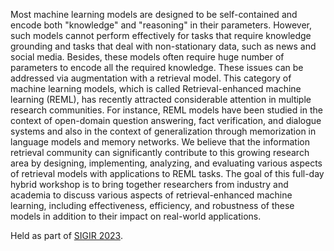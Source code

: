 Most machine learning models are designed to be self-contained and encode both "knowledge" and "reasoning" in their parameters. However, such models cannot perform effectively for tasks that require knowledge grounding and tasks that deal with non-stationary data, such as news and social media. Besides, these models often require huge number of parameters to encode all the required knowledge. These issues can be addressed via augmentation with a retrieval model. This category of machine learning models, which is called Retrieval-enhanced machine learning (REML), has recently attracted considerable attention in multiple research communities. For instance, REML models have been studied in the context of open-domain question answering, fact verification, and dialogue systems and also in the context of generalization through memorization in language models and memory networks. We believe that the information retrieval community can significantly contribute to this growing research area by designing, implementing, analyzing, and evaluating various aspects of retrieval models with applications to REML tasks. The goal of this full-day hybrid workshop is to bring together researchers from industry and academia to discuss various aspects of retrieval-enhanced machine learning, including effectiveness, efficiency, and robustness of these models in addition to their impact on real-world applications.

Held as part of [SIGIR 2023](https://sigir.org/sigir2023/).
